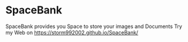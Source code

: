 # SpaceBank
SpaceBank provides you Space to store your images and Documents
Try my Web on https://storm992002.github.io/SpaceBank/
